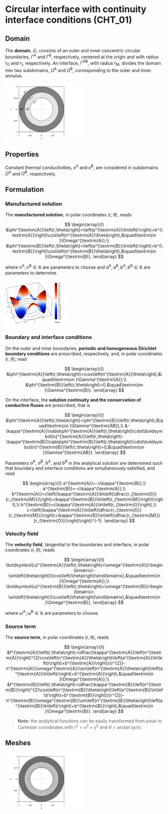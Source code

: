 # Circular interface with continuity interface conditions (CHT_01)

## Domain

The **domain**, $\Omega$, consists of an outer and inner concentric circular boundaries, $\Gamma^{\textrm{A}}$ and $\Gamma^{\textrm{B}}$, respectively, centered at the origin and with radius $r_{\textrm{O}}$ and $r_{\textrm{I}}$, respectively.
An interface, $\Gamma^{\textrm{AB}}$, with radius $r_{\textrm{M}}$, divides the domain into two subdomains, $\Omega^{\textrm{A}}$ and $\Omega^{\textrm{B}}$, corresponding to the outer and inner annulus.

<img style="width:50%" src="images/domain.png">
 
## Properties

Constant thermal conductivities, $\kappa^{\textrm{A}}$ and $\kappa^{\textrm{B}}$, are considered in subdomains $\Omega^{\textrm{A}}$ and $\Omega^{\textrm{B}}$, respectively.

## Formulation

### Manufactured solution

The **manufactured solution**, in polar coordinates $\left(r,\theta\right)$, reads

$$
\begin{array}{l}
&\phi^{\textrm{A}}\left(r,\theta\right)=\left(a^{\textrm{A}}\ln\left(r\right)+b^{\textrm{A}}\right)\cos\left(n^{\textrm{A}}\theta\right),&\quad\textrm{in }\Omega^{\textrm{A}},\\
&\phi^{\textrm{B}}\left(r,\theta\right)=\left(a^{\textrm{B}}\ln\left(r\right)+b^{\textrm{B}}\right)\cos\left(n^{\textrm{B}}\theta\right),&\quad\textrm{in }\Omega^{\textrm{B}},
\end{array}
$$

where $n^{\textrm{A}},n^{\textrm{B}}\in\mathbb{R}$ are parameters to choose and $a^{\textrm{A}},a^{\textrm{B}},b^{\textrm{A}},b^{\textrm{B}}\in\mathbb{R}$ are parameters to determine.

<img style="width:40%" src="images/solution.png">

### Boundary and interface conditions

On the outer and inner boundaries, **periodic and homogeneous Dirichlet boundary conditions** are prescribed, respectively, and, in polar coordinates $\left(r,\theta\right)$, read

$$
\begin{array}{l}
&\phi^{\textrm{A}}\left(r,\theta\right)=\cos\left(n^{\textrm{A}}\theta\right),&\quad\textrm{on }\Gamma^{\textrm{A}},\\
&\phi^{\textrm{B}}\left(r,\theta\right)=0,&\quad\textrm{on }\Gamma^{\textrm{B}}.
\end{array}
$$

On the interface, the **solution continuity and the conservation of conductive fluxes** are prescribed, that is

$$
\begin{array}{l}
&\phi^{\textrm{A}}\left(r,\theta\right)=\phi^{\textrm{B}}\left(r,\theta\right),&\quad\textrm{on }\Gamma^{\textrm{AB}},\\
&-\kappa^{\textrm{A}}\nabla\phi^{\textrm{A}}\left(r,\theta\right)\cdot\boldsymbol{n}^{\textrm{A}}\left(r,\theta\right)-\kappa^{\textrm{B}}\nabla\phi^{\textrm{B}}\left(r,\theta\right)\cdot\boldsymbol{n}^{\textrm{B}}\left(r,\theta\right)=0,&\quad\textrm{on }\Gamma^{\textrm{AB}}.
\end{array}
$$

Parameters $a^{\textrm{A}}$, $a^{\textrm{B}}$, $b^{\textrm{A}}$, and $b^{\textrm{B}}$ in the analytical solution are determined such that boundary and interface conditions are simultaneously satisfied, and read

$$
\begin{array}{l}
a^{\textrm{A}}=-c\kappa^{\textrm{B}},\\
a^{\textrm{B}}=-c\kappa^{\textrm{A}},\\
b^{\textrm{A}}=c\left(\kappa^{\textrm{A}}\ln\left(\dfrac{r_{\textrm{I}}}{r_{\textrm{M}}}\right)+\kappa^{\textrm{B}}\ln\left(r_{\textrm{M}}\right)\right),\\
b^{\textrm{B}}=c\kappa^{\textrm{A}}\ln\left(r_{\textrm{I}}\right),\\
c=\left(\kappa^{\textrm{A}}\ln\left(\dfrac{r_{\textrm{I}}}{r_{\textrm{M}}}\right)+\kappa^{\textrm{B}}\ln\left(\dfrac{r_{\textrm{M}}}{r_{\textrm{O}}}\right)\right)^{-1}.
\end{array}
$$

### Velocity field

The **velocity field**, tangential to the boundaries and interface, in polar coordinates $\left(r,\theta\right)$, reads

$$
\begin{array}{ll}
\boldsymbol{u}^{\textrm{A}}\left(r,\theta\right)=\omega^{\textrm{A}}r\begin{bmatrix}-\sin\left(\theta\right)\\\cos\left(\theta\right)\end{bmatrix},&\quad\textrm{in }\Omega^{\textrm{A}},\\
\boldsymbol{u}^{\textrm{B}}\left(r,\theta\right)=\omega^{\textrm{B}}r\begin{bmatrix}-\sin\left(\theta\right)\\\cos\left(\theta\right)\end{bmatrix},&\quad\textrm{in }\Omega^{\textrm{B}},
\end{array}
$$

where $\omega^{\textrm{A}},\omega^{\textrm{B}}\in\mathbb{R}$ are parameters to choose.

### Source term

The **source term**, in polar coordinates $\left(r,\theta\right)$, reads

$$
\begin{array}{ll}
&f^{\textrm{A}}\left(r,\theta\right)=\dfrac{\kappa^{\textrm{A}}\left(n^{\textrm{A}}\right)^{2}\cos\left(n^{\textrm{A}}\theta\right)\left(a^{\textrm{A}}\ln\left(r\right)+b^{\textrm{A}}\right)}{r^{2}}-n^{\textrm{A}}\omega^{\textrm{A}}\sin\left(n^{\textrm{A}}\theta\right)\left(a^{\textrm{A}}\ln\left(r\right)+b^{\textrm{A}}\right),&\quad\textrm{in }\Omega^{\textrm{A}},\\
&f^{\textrm{B}}\left(r,\theta\right)=\dfrac{\kappa^{\textrm{B}}\left(n^{\textrm{B}}\right)^{2}\cos\left(n^{\textrm{B}}\theta\right)\left(a^{\textrm{B}}\ln\left(r\right)+b^{\textrm{B}}\right)}{r^{2}}-n^{\textrm{B}}\omega^{\textrm{B}}\sin\left(n^{\textrm{B}}\theta\right)\left(a^{\textrm{B}}\ln\left(r\right)+b^{\textrm{B}}\right),&\quad\textrm{in }\Omega^{\textrm{B}}.
\end{array}
$$

> **Note:** the analytical functions can be easily transformed from polar to Cartesian coordinates with $r^{2}=x^{2}+y^{2}$ and $\theta=\arctan\left(y/x\right)$.

## Meshes

<img style="width:50%" src="images/mesh.png">

